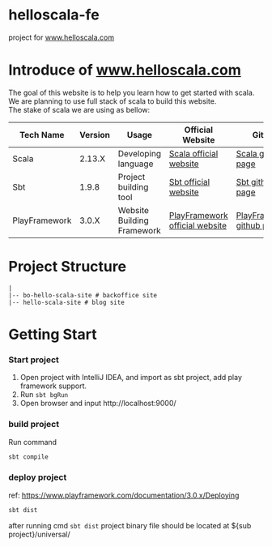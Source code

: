 # helloscala-fe
project for www.helloscala.com

# Introduce of www.helloscala.com
The goal of this website is to help you learn how to get started with scala.  
We are planning to use full stack of scala to build this website.  
The stake of scala we are using as bellow:  

| Tech Name | Version | Usage | Official Website | Github |
|-----------|---------|-------|------------------|-----------------|
| Scala | 2.13.X | Developing language | [Scala official website](https://www.scala-lang.org/) | [Scala github page](https://github.com/scala)|
| Sbt | 1.9.8 | Project building tool | [Sbt official website](https://www.scala-sbt.org/) | [Sbt github page](https://github.com/sbt)|
| PlayFramework | 3.0.X | Website Building Framework | [PlayFramework official website](https://www.playframework.com/) | [PlayFramework github page](https://github.com/playframework)|  

# Project Structure
````text
|
|-- bo-hello-scala-site # backoffice site
|-- hello-scala-site # blog site

````

# Getting Start
### Start project
1. Open project with IntelliJ IDEA, and import as sbt project, add play framework support.
2. Run `sbt bgRun`
3. Open browser and input http://localhost:9000/

### build project
Run command
```sbt
sbt compile
```

### deploy project
ref: https://www.playframework.com/documentation/3.0.x/Deploying  
```sbt
sbt dist
```
after running cmd `sbt dist` project binary file should be located at ${sub project}/universal/